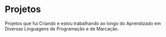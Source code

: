 # Projetos
 Projetos que fui Criando e estou trabalhando ao longo do Aprendizado em Diversas Linguagens de Programação e de Marcação.

